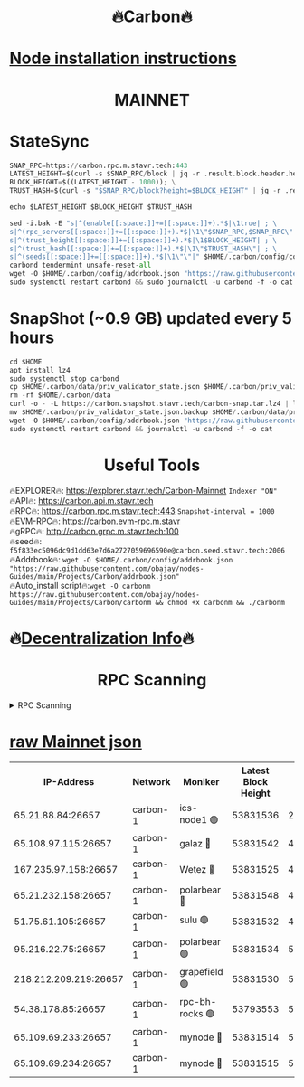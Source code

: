 <h1 align="center"> 🔥Carbon🔥</h1>

[Node installation instructions](https://github.com/obajay/nodes-Guides/tree/main/Projects/Carbon)
=
<h1 align="center"> MAINNET</h1>

# StateSync
```python
SNAP_RPC=https://carbon.rpc.m.stavr.tech:443
LATEST_HEIGHT=$(curl -s $SNAP_RPC/block | jq -r .result.block.header.height); \
BLOCK_HEIGHT=$((LATEST_HEIGHT - 1000)); \
TRUST_HASH=$(curl -s "$SNAP_RPC/block?height=$BLOCK_HEIGHT" | jq -r .result.block_id.hash)

echo $LATEST_HEIGHT $BLOCK_HEIGHT $TRUST_HASH

sed -i.bak -E "s|^(enable[[:space:]]+=[[:space:]]+).*$|\1true| ; \
s|^(rpc_servers[[:space:]]+=[[:space:]]+).*$|\1\"$SNAP_RPC,$SNAP_RPC\"| ; \
s|^(trust_height[[:space:]]+=[[:space:]]+).*$|\1$BLOCK_HEIGHT| ; \
s|^(trust_hash[[:space:]]+=[[:space:]]+).*$|\1\"$TRUST_HASH\"| ; \
s|^(seeds[[:space:]]+=[[:space:]]+).*$|\1\"\"|" $HOME/.carbon/config/config.toml
carbond tendermint unsafe-reset-all
wget -O $HOME/.carbon/config/addrbook.json "https://raw.githubusercontent.com/obajay/nodes-Guides/main/Projects/Carbon/addrbook.json"
sudo systemctl restart carbond && sudo journalctl -u carbond -f -o cat
```
# SnapShot (~0.9 GB) updated every 5 hours
```python
cd $HOME
apt install lz4
sudo systemctl stop carbond
cp $HOME/.carbon/data/priv_validator_state.json $HOME/.carbon/priv_validator_state.json.backup
rm -rf $HOME/.carbon/data
curl -o - -L https://carbon.snapshot.stavr.tech/carbon-snap.tar.lz4 | lz4 -c -d - | tar -x -C $HOME/.carbon --strip-components 2
mv $HOME/.carbon/priv_validator_state.json.backup $HOME/.carbon/data/priv_validator_state.json
wget -O $HOME/.carbon/config/addrbook.json "https://raw.githubusercontent.com/obajay/nodes-Guides/main/Projects/Carbon/addrbook.json"
sudo systemctl restart carbond && journalctl -u carbond -f -o cat
```

 <h1 align="center"> Useful Tools</h1>

🔥EXPLORER🔥:     https://explorer.stavr.tech/Carbon-Mainnet        `Indexer "ON"` \
🔥API🔥:          https://carbon.api.m.stavr.tech \
🔥RPC🔥:          https://carbon.rpc.m.stavr.tech:443              `Snapshot-interval = 1000` \
🔥EVM-RPC🔥:      https://carbon.evm-rpc.m.stavr \
🔥gRPC🔥:         http://carbon.grpc.m.stavr.tech:100 \
🔥seed🔥:      `f5f833ec5096dc9d1dd63e7d6a2727059696590e@carbon.seed.stavr.tech:2006` \
🔥Addrbook🔥:  `wget -O $HOME/.carbon/config/addrbook.json "https://raw.githubusercontent.com/obajay/nodes-Guides/main/Projects/Carbon/addrbook.json"` \
🔥Auto_install script🔥:`wget -O carbonm https://raw.githubusercontent.com/obajay/nodes-Guides/main/Projects/Carbon/carbonm && chmod +x carbonm && ./carbonm`

🔥[Decentralization Info](https://github.com/obajay/StateSync-snapshots/tree/main/Projects/Carbon/Decentralization)🔥
=
<h1 align="center"> RPC Scanning</h1>

<details>
<summary>RPC Scanning</summary>

<h2 align="center"> We scan nodes in real time every 4 hours. And we provide the final result of RPC endpoints.
We cannot influence the operation of these nodes in any way. </h2>


```python
If Voting Power is higher than 0 --> then the Node is a validator of the network and may be subject to attack and be a potential threat to the chain.
```
```python
We marked such validators with a red symbol
```

</details>

[raw Mainnet json](https://rpc-check.carbonm.stavr.tech/carbonm/rpc-carbonm-result.json)
=


<table><tr><th>IP-Address</th><th>Network</th><th>Moniker</th><th>Latest Block Height</th><th>Earliest Block Height</th><th>Catching Up</th><th>Tx Index</th><th>Voting Power</th><th>Scan Time</th></tr><tr><td>65.21.88.84:26657</td><td>carbon-1</td><td>ics-node1 🟢</td><td>53831536</td><td>21164241</td><td>False</td><td>off</td><td>0</td><td>2024-02-18T13:02:00.895634449UTC</td></tr><tr><td>65.108.97.115:26657</td><td>carbon-1</td><td>galaz 🔴</td><td>53831542</td><td>47374001</td><td>False</td><td>on</td><td>11247202815</td><td>2024-02-18T13:02:11.506688531UTC</td></tr><tr><td>167.235.97.158:26657</td><td>carbon-1</td><td>Wetez 🔴</td><td>53831525</td><td>48067570</td><td>False</td><td>on</td><td>1349040838</td><td>2024-02-18T13:01:37.444738377UTC</td></tr><tr><td>65.21.232.158:26657</td><td>carbon-1</td><td>polarbear 🔴</td><td>53831548</td><td>48126001</td><td>False</td><td>on</td><td>10433814481</td><td>2024-02-18T13:02:22.131164399UTC</td></tr><tr><td>51.75.61.105:26657</td><td>carbon-1</td><td>sulu 🟢</td><td>53831532</td><td>48742001</td><td>False</td><td>on</td><td>0</td><td>2024-02-18T13:01:53.988100302UTC</td></tr><tr><td>95.216.22.75:26657</td><td>carbon-1</td><td>polarbear 🟢</td><td>53831534</td><td>52338001</td><td>False</td><td>on</td><td>0</td><td>2024-02-18T13:01:58.502302356UTC</td></tr><tr><td>218.212.209.219:26657</td><td>carbon-1</td><td>grapefield 🟢</td><td>53831530</td><td>52371001</td><td>False</td><td>on</td><td>0</td><td>2024-02-18T13:01:51.576870573UTC</td></tr><tr><td>54.38.178.85:26657</td><td>carbon-1</td><td>rpc-bh-rocks 🟢</td><td>53793553</td><td>53130001</td><td>False</td><td>on</td><td>0</td><td>2024-02-18T13:02:26.521154331UTC</td></tr><tr><td>65.109.69.233:26657</td><td>carbon-1</td><td>mynode 🔴</td><td>53831514</td><td>53160001</td><td>False</td><td>off</td><td>8771121099</td><td>2024-02-18T13:01:18.336955120UTC</td></tr><tr><td>65.109.69.234:26657</td><td>carbon-1</td><td>mynode 🔴</td><td>53831515</td><td>53160001</td><td>False</td><td>off</td><td>12822202499</td><td>2024-02-18T13:01:18.787710207UTC</td></tr></table>
